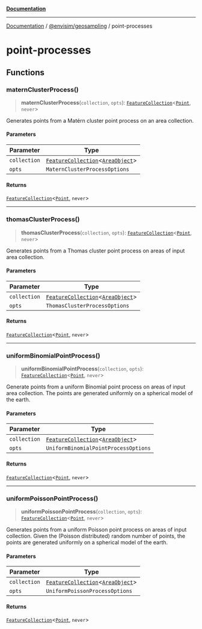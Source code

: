 [**Documentation**](../../README.md)

---

[Documentation](../../README.md) / [@envisim/geosampling](README.md) / point-processes

# point-processes

## Functions

### maternClusterProcess()

> **maternClusterProcess**(`collection`, `opts`): [`FeatureCollection`](../geojson.md#featurecollection)\<[`Point`](../geojson.md#point), `never`\>

Generates points from a Matérn cluster point process
on an area collection.

#### Parameters

| Parameter    | Type                                                                                               |
| ------------ | -------------------------------------------------------------------------------------------------- |
| `collection` | [`FeatureCollection`](../geojson.md#featurecollection)\<[`AreaObject`](../geojson.md#areaobject)\> |
| `opts`       | `MaternClusterProcessOptions`                                                                      |

#### Returns

[`FeatureCollection`](../geojson.md#featurecollection)\<[`Point`](../geojson.md#point), `never`\>

---

### thomasClusterProcess()

> **thomasClusterProcess**(`collection`, `opts`): [`FeatureCollection`](../geojson.md#featurecollection)\<[`Point`](../geojson.md#point), `never`\>

Generates points from a Thomas cluster point process
on areas of input area collection.

#### Parameters

| Parameter    | Type                                                                                               |
| ------------ | -------------------------------------------------------------------------------------------------- |
| `collection` | [`FeatureCollection`](../geojson.md#featurecollection)\<[`AreaObject`](../geojson.md#areaobject)\> |
| `opts`       | `ThomasClusterProcessOptions`                                                                      |

#### Returns

[`FeatureCollection`](../geojson.md#featurecollection)\<[`Point`](../geojson.md#point), `never`\>

---

### uniformBinomialPointProcess()

> **uniformBinomialPointProcess**(`collection`, `opts`): [`FeatureCollection`](../geojson.md#featurecollection)\<[`Point`](../geojson.md#point), `never`\>

Generate points from a uniform Binomial point process
on areas of input area collection. The points are generated
uniformly on a spherical model of the earth.

#### Parameters

| Parameter    | Type                                                                                               |
| ------------ | -------------------------------------------------------------------------------------------------- |
| `collection` | [`FeatureCollection`](../geojson.md#featurecollection)\<[`AreaObject`](../geojson.md#areaobject)\> |
| `opts`       | `UniformBinomialPointProcessOptions`                                                               |

#### Returns

[`FeatureCollection`](../geojson.md#featurecollection)\<[`Point`](../geojson.md#point), `never`\>

---

### uniformPoissonPointProcess()

> **uniformPoissonPointProcess**(`collection`, `opts`): [`FeatureCollection`](../geojson.md#featurecollection)\<[`Point`](../geojson.md#point), `never`\>

Generates points from a uniform Poisson point process
on areas of input collection. Given the (Poisson distributed)
random number of points, the points are generated uniformly
on a spherical model of the earth.

#### Parameters

| Parameter    | Type                                                                                               |
| ------------ | -------------------------------------------------------------------------------------------------- |
| `collection` | [`FeatureCollection`](../geojson.md#featurecollection)\<[`AreaObject`](../geojson.md#areaobject)\> |
| `opts`       | `UniformPoissonProcessOptions`                                                                     |

#### Returns

[`FeatureCollection`](../geojson.md#featurecollection)\<[`Point`](../geojson.md#point), `never`\>

